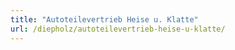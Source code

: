 ```yaml
---
title: "Autoteilevertrieb Heise u. Klatte"
url: /diepholz/autoteilevertrieb-heise-u-klatte/
---
```

